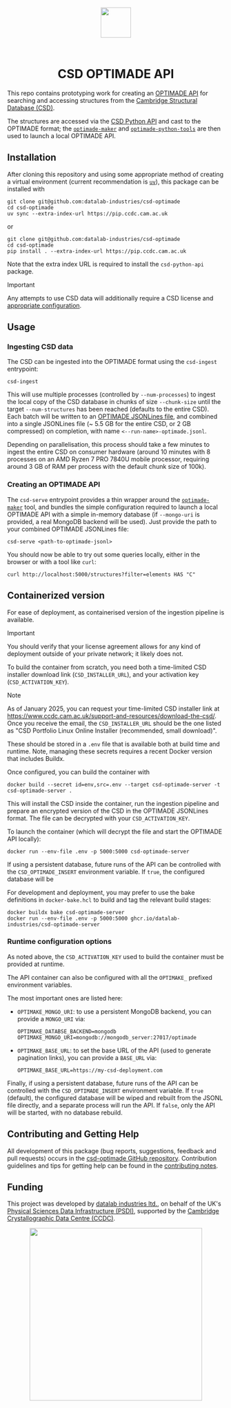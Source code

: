 <div align="center" style="padding: 2em;">
<span style="padding: 1em">
<img height="70px" align="center" src="https://matsci.org/uploads/default/original/2X/b/bd2f59b3bf14fb046b74538750699d7da4c19ac1.svg">
</span>
</div>

# <div align="center">CSD OPTIMADE API</div>

This repo contains prototyping work for creating an [OPTIMADE
API](https://optimade.org) for searching and accessing structures
from the [Cambridge Structural Database (CSD)](https://www.ccdc.cam.ac.uk/structures).

The structures are accessed via the [CSD Python
API](https://downloads.ccdc.cam.ac.uk/documentation/API/) and cast to the
OPTIMADE format; the
[`optimade-maker`](https://github.com/materialscloud-org/optimade-maker/) and
[`optimade-python-tools`](https://github.com/Materials-Consortia/optimade-python-tools/)
are then used to launch a local OPTIMADE API.

## Installation

After cloning this repository and using some appropriate method of creating a virtual environment (current recommendation is [`uv`](https://github.com/astral-sh/uv)), this package can be installed with

```shell
git clone git@github.com:datalab-industries/csd-optimade
cd csd-optimade
uv sync --extra-index-url https://pip.ccdc.cam.ac.uk
```

or

```shell
git clone git@github.com:datalab-industries/csd-optimade
cd csd-optimade
pip install . --extra-index-url https://pip.ccdc.cam.ac.uk
```

Note that the extra index URL is required to install the `csd-python-api` package.

> [!IMPORTANT]  
>  Any attempts to use CSD data will additionally require a CSD license and [appropriate configuration](https://downloads.ccdc.cam.ac.uk/documentation/API/installation_notes.html#installation-options).


## Usage

### Ingesting CSD data

The CSD can be ingested into the OPTIMADE format using the `csd-ingest` entrypoint:

```shell
csd-ingest
```

This will use multiple processes (controlled by `--num-processes`) to ingest the
local copy of the CSD database in chunks of size `--chunk-size` until the target
`--num-structures` has been reached (defaults to the entire CSD).
Each batch will be written to an [OPTIMADE JSONLines file](https://github.com/Materials-Consortia/OPTIMADE/pull/531),
and combined into a single JSONLines file (~ 5.5 GB for the entire CSD, or 2 GB compressed) on completion, with name
`<--run-name>-optimade.jsonl`.

Depending on parallelisation, this process should take a few minutes to ingest
the entire CSD on consumer hardware (around 10 minutes with 8 processes on an AMD Ryzen 7 PRO 7840U mobile
processor, requiring around 3 GB of RAM per process with the default chunk size of 100k).

### Creating an OPTIMADE API

The `csd-serve` entrypoint provides a thin wrapper around the
[`optimade-maker`](https://github.com/materialscloud-org/optimade-maker/) tool,
and bundles the simple configuration required to launch a local OPTIMADE API
with a simple in-memory database (if `--mongo-uri` is provided, a real MongoDB
backend will be used).
Just provide the path to your combined OPTIMADE JSONLines file:

```shell
csd-serve <path-to-optimade-jsonl>
```

You should now be able to try out some queries locally, either in the browser or
with a tool like `curl`:

```shell
curl http://localhost:5000/structures?filter=elements HAS "C"
```

## Containerized version

For ease of deployment, as containerised version of the ingestion pipeline is available.

> [!IMPORTANT]
> You should verify that your license agreement allows for any kind of deployment outside of your private network; it likely does not.

To build the container from scratch, you need both a time-limited CSD installer
download link (`CSD_INSTALLER_URL`), and your activation key
(`CSD_ACTIVATION_KEY`).

> [!NOTE]
> As of January 2025, you can request your time-limited CSD installer link at https://www.ccdc.cam.ac.uk/support-and-resources/download-the-csd/. Once you receive the email, the `CSD_INSTALLER_URL` should be the one listed as "CSD Portfolio <version> Linux Online Installer (recommended, small download)".

These should be stored in a `.env` file that is available both at build time and runtime.
Note, managing these secrets requires a recent Docker version that includes
Buildx.

Once configured, you can build the container with

```shell
docker build --secret id=env,src=.env --target csd-optimade-server -t csd-optimade-server .
```

This will install the CSD inside the container, run the ingestion pipeline and
prepare an encrypted version of the CSD in the OPTIMADE JSONLines format.
The file can be decrypted with your `CSD_ACTIVATION_KEY`.

To launch the container (which will decrypt the file and start the OPTIMADE
API locally):

```shell
docker run --env-file .env -p 5000:5000 csd-optimade-server
```

If using a persistent database, future runs of the API can be controlled with
the `CSD_OPTIMADE_INSERT` environment variable. If `true`, the configured database will be


For development and deployment, you may prefer to use the bake definitions in
`docker-bake.hcl` to build and tag the relevant build stages:

```shell
docker buildx bake csd-optimade-server
docker run --env-file .env -p 5000:5000 ghcr.io/datalab-industries/csd-optimade-server
```

### Runtime configuration options

As noted above, the `CSD_ACTIVATION_KEY` used to build the container must be provided at runtime.

The API container can also be configured with all the `OPTIMAKE_` prefixed environment variables.

The most important ones are listed here:

- `OPTIMAKE_MONGO_URI`: to use a persistent MongoDB backend, you can provide a `MONGO_URI` via:

  ```shell
  OPTIMAKE_DATABSE_BACKEND=mongodb
  OPTIMAKE_MONGO_URI=mongodb://mongodb_server:27017/optimade
  ```

- `OPTIMAKE_BASE_URL`: to set the base URL of the API (used to generate pagination links), you can provide a `BASE_URL` via:

  ```shell
  OPTIMAKE_BASE_URL=https://my-csd-deployment.com
  ```

Finally, if using a persistent database, future runs of the API can be controlled with the `CSD_OPTIMADE_INSERT` environment variable.
If `true` (default), the configured database will be wiped and rebuilt from the JSONL file directly, and a separate process will run the API.
If `false`, only the API will be started, with no database rebuild.

## Contributing and Getting Help

All development of this package (bug reports, suggestions, feedback and pull requests) occurs in the [csd-optimade GitHub repository](https://github.com/datalab-industries/csd-optimade).
Contribution guidelines and tips for getting help can be found in the [contributing notes](CONTRIBUTING.md).


## Funding

This project was developed by [datalab industries ltd.](https://datalab.industries), on behalf of the UK's [Physical Sciences Data Infrastructure (PSDI)](https://psdi.ac.uk), supported by the [Cambridge Crystallographic Data Centre (CCDC)](https://www.ccdc.cam.ac.uk/).


<div align="center">
<a href="https://psdi.ac.uk"><img src='https://github.com/user-attachments/assets/19d8a74d-f3d0-4825-8a71-4eba1b6392de' width=400/></a>
</div>
